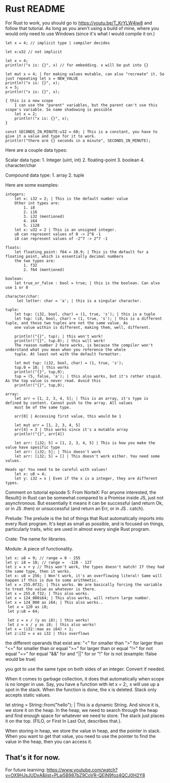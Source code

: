 # Rust README
For Rust to work, you should go to https://youtu.be/T_KrYLW4jw8 and follow that tutorial.
As long as you aren't using a build of mine, where you would only need to use Windows (since it's what I would compile it on.)

    let x = 4; // implicit type | compiler decides

    let x:u32 // not implicit

    let x = 4;
    println!("x is: {}", x) // for embedding. x will be put into {}

    let mut x = 4; | For making values mutable, can also "recreate" it. So just repeating let x = NEW_VALUE
    println!("x is: {}", x);
    x = 5;
    println!("x is: {}", x);

    { this is a new scope
        I can use the "parent" variables, but the parent can't use this scope's variable. So name shadowing is possible
        let x = 2;
        println!("x is: {}", x);
    }

    const SECONDS_IN_MINUTE:u32 = 60; | This is a constant, you have to give it a value and type for it to work.
    println!("there are {} seconds in a minute", SECONDS_IN_MINUTE);

 Here are a couple data types: 

 Scalar data type:
    1. Integer (uint, int)
    2. floating-point
    3. boolean
    4. character/char
 
 Compound data type:
    1. array
    2. tuple
     
 Here are some examples:

    integers:
        let x: i32 = 2; | This is the default number value
        Other int types are:
            1. i8
            2. i16
            3. i32 (mentioned)
            4. i64
            5. i128
        let x: u32 = 2 | This is an unsigned integer. 
        u8 can represent values of 0 -> 2^8 -1
        i8 can represent values of -2^7 -> 2^7 -1

    floats: 
        let floating_point: f64 = 10.9; | This is the default for a floating point, which is essentially decimal numbers
        the two types are: 
            1. f32
            2. f64 (mentioned)

    boolean:
        let true_or_false : bool = true; | this is the boolean. Can also use 1 or 0

    character/char:
         let letter: char = 'a'; | this is a singular character.

    tuple:
        let tup: (i32, bool, char) = (1, true, 's'); | this is a tuple
        let tup: (i8, bool, char) = (1, true, 's'); | this is a different tuple, and those two tuples are not the same value. As 
        one value within is different, making them, well, different.

        println!("{}", tup); | this won't work!
        println!("{}", tup.0); | this will work!
        The reason number 2 here works, is because the compiler won't understand what you mean when you reference the whole 
        tuple. At least not with the default formatter.

        let mut tup: (i32, bool, char) = (1, true, 's');
        tup.0 = 10; | this works
        println!("{}", tup,0); 
        tup = (5, false, 'a'); | this also works, but it's rather stupid. As the top value is never read. Avoid this
        println!("{}", tup,0);
    
    array: 
        let arr = [1, 2, 3, 4, 5]; | This is an array, it's type is defined by content. Cannot push to the array. All values 
        must be of the same type.

        arr[0] | Accessing first value, this would be 1

        let mut arr = [1, 2, 3, 4, 5]
        arr[4] = 3 | this works since it's a mutable array
        println!("{}", arr[4])

        let arr: [i32; 5] = [1, 2, 3, 4, 5] | This is how you make the value have spesific type
        let arr: [i32; 5]; | This doesn't work
        let arr: [i32; 5] = [] | This doesn't work either. You need some values.

    Heads up! You need to be careful with values!
        let x: u8 = 4;
        let y: i32 = x | Even if the x is a integer, they are different types.


Comment on tutorial episode 5: From NorteX:
    For anyone interested, the Result() in Rust can be somewhat compared to a Promise inside JS, just not asynchronous. But 
    essentially it means it can be successful (and return Ok, or in JS .then) or unsuccessful (and return an Err, or in JS .
    catch).

Prelude: 
    The prelude is the list of things that Rust automatically imports into every Rust program. It's kept as small as 
    possible, and is focused on things, particularly traits, whic are used in almost every single Rust program.

Crate:
    The name for libraries.

Module:
    A piece of functionality.

    let x: u8 = 9; // range = 0 - 255
    let y: i8 = 10; // range =  -128 - 127
    let z = x + y // This won't work, the types doesn't match! If they had the same type, then it works.
    let x: u8 = 256; | Won't work, it's an overflowing literal! Same will happen if this is due to some arithmetic.
    let x = 255.0f32; | This works. We are basically forcing the variable to treat the value as whatever is there.
    let x = 255.0_f32; | This also works.
    let x = 124_000i64; | This also works, will return large number.
    let x = 124_000 as i64; | This also works..
     let x = 120 as i8;
     let y:u8 = 64;

     let z = x / (y as i8); | this works!
     let z = x / y as i8; | this also works!
    let x = (i32::max as i64) + 1;
    let z:i32 = x as i32 | this overflows

the different operands that exist are:
"<" for smaller than
">" for larger than
"<=" for smaller than or equal
">=" for larger than or equal
"!=" for not equal
"==" for equal
"&&" for and
"||" for or
"!" for is not (example: !false would be true)

you got to use the same type on both sides of an integer. Convert if needed.

When it comes to garbage collection, it does that automatically when scope is no longer in use.
Say, you have a function with let x = 2;, x will use up a spot in the stack. When the function is done,
the x is deleted. Stack only accepts static values.

let string = String::from("hello"); | This is a dynamic String. And since it is, we store it on the heap.
In the heap, we need to search through the heap and find enough space for whatever we need to store.
The stack just places it on the top. (FILO, or First In Last Out, describes that.).

When storing in heap, we store the value in heap, and the pointer in stack.
When you want to get that value, you need to use the pointer to find the value in the heap, then you can access it.

## That's it for now.

For future learning: https://www.youtube.com/watch?v=OX9HJsJUDxA&list=PLai5B987bZ9CoVR-QEIN9foz4QCJ0H2Y8